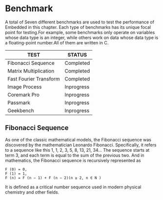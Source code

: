 # Benchmark

 A total of Seven different benchmarks are used to test the performance of Embedded in this chapter. Each type of benchmarks has its unique focal point for testing.For example, some benchmarks only operate on variables whose data type is an integer, while others work on data whose data type is a floating-point number.All of them are written in C.

|          TEST           |    STATUS    |
| ------------------------| -------------|
| Fibonacci Sequence      | Completed    |
| Matrix Multiplication   | Completed    |
| Fast Fourier Transform  | Completed    |
| Image Process           | Inprogress   |
| Coremark Pro            | Inprogress   | 
| Passmark                | Inprogress   |
| Geekbench               | Inprogress   |

## Fibonacci Sequence

As one of the classic mathematical models, the Fibonacci sequence was discovered by the mathematician Leonardo Fibonacci. Specifically, it refers to a sequence like this 1, 1, 2, 3, 5, 8, 13, 21, 34... The sequence starts at term 3, and each term is equal to the sum of the previous two. And in mathematics, the Fibonacci sequence is recursively represented as

```
F (0) = 0,
F (1) = 1,
F (n) = F (n − 1) + F (n − 2)(n ≥ 2, n ∈ N )
```

It is defined as a critical number sequence used in modern physical chemistry and other fields.

